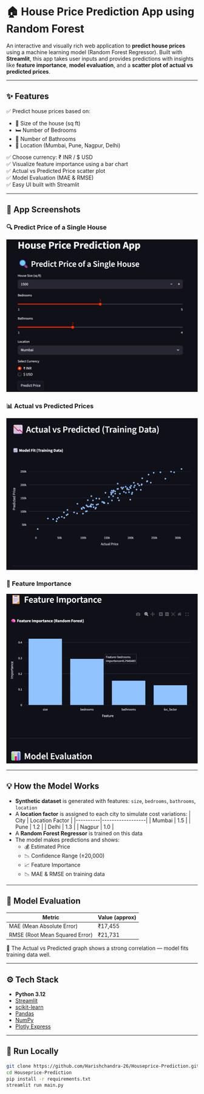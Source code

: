 # 🏠 House Price Prediction App using Random Forest

An interactive and visually rich web application to **predict house prices** using a machine learning model (Random Forest Regressor). Built with **Streamlit**, this app takes user inputs and provides predictions with insights like **feature importance**, **model evaluation**, and a **scatter plot of actual vs predicted prices**.

---

## ✨ Features

✅ Predict house prices based on:

- 📐 Size of the house (sq ft)  
- 🛏️ Number of Bedrooms  
- 🚿 Number of Bathrooms  
- 📍 Location (Mumbai, Pune, Nagpur, Delhi)  

✅ Choose currency: ₹ INR / $ USD  
✅ Visualize feature importance using a bar chart  
✅ Actual vs Predicted Price scatter plot  
✅ Model Evaluation (MAE & RMSE)  
✅ Easy UI built with Streamlit  

---

## 📸 App Screenshots

### 🔍 Predict Price of a Single House  
![UI](screenshots/predict_ui.png)

### 📊 Actual vs Predicted Prices  
![Actual vs Predicted](screenshots/actual_vs_predicted.png)

### 🧠 Feature Importance  
![Feature Importance](screenshots/feature_importance.png)

---

## 💡 How the Model Works

- **Synthetic dataset** is generated with features: `size`, `bedrooms`, `bathrooms`, `location`
- A **location factor** is assigned to each city to simulate cost variations:
  | City     | Location Factor |
  |----------|------------------|
  | Mumbai   | 1.5              |
  | Pune     | 1.2              |
  | Delhi    | 1.3              |
  | Nagpur   | 1.0              |
- A **Random Forest Regressor** is trained on this data  
- The model makes predictions and shows:
  - 💰 Estimated Price
  - 📉 Confidence Range (±20,000)
  - 📈 Feature Importance
  - 📉 MAE & RMSE on training data

---

## 🧪 Model Evaluation

| Metric | Value (approx) |
|--------|----------------|
| MAE (Mean Absolute Error) | ₹17,455 |
| RMSE (Root Mean Squared Error) | ₹21,731 |

📌 The Actual vs Predicted graph shows a strong correlation — model fits training data well.

---

## ⚙️ Tech Stack

- **Python 3.12**
- [Streamlit](https://streamlit.io/)
- [scikit-learn](https://scikit-learn.org/)
- [Pandas](https://pandas.pydata.org/)
- [NumPy](https://numpy.org/)
- [Plotly Express](https://plotly.com/python/plotly-express/)

---

## 🚀 Run Locally

```bash
git clone https://github.com/Harishchandra-26/Houseprice-Prediction.git
cd Houseprice-Prediction
pip install -r requirements.txt
streamlit run main.py
